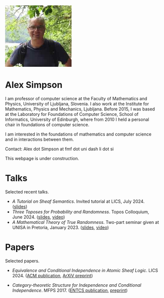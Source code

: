 ![Picture](small-pic.jpeg)

# Alex Simpson

I am professor of computer science at the Faculty of Mathematics and Physics, University of Ljubljana, Slovenia.  I also work at the Institute for Mathematics, Physics and Mechanics, Ljubljana. 
Before 2015, I was based at the Laboratory for Foundations of Computer Science, School of Informatics, University of Edinburgh, where from 2010 I held a personal chair in foundations of computer science.

I am interested in the foundations of mathematics and computer science and in interactions between them.

Contact: Alex dot Simpson at fmf dot uni dash li dot si

This webpage is under construction.

# Talks

Selected recent talks.

- *A Tutorial on Sheaf Semantics*. Invited tutorial at LICS, July  2024. ([slides](Talks/TutorialOnSheafSemantics.pdf))
- *Three Toposes for  Probability and Randomness*. Topos Colloquium, June 2024. ([slides](Talks/ThreeToposes.pdf), [video](https://www.youtube.com/watch?v=Y1RkPhwJ0Mo))
- *A Mathematical Theory of True Randomness*. Two-part seminar given at UNISA in Pretoria, January 2023.  ([slides](Talks/Pretoria23.pdf), [video](https://www.youtube.com/watch?v=NEqHOtl3-I0))

# Papers

Selected papers.

- *Equivalence and Conditional Independence in Atomic Sheaf Logic*. LICS 2024. ([ACM publication](https://dl.acm.org/doi/10.1145/3661814.3662132), [ArXiV preprint](https://arxiv.org/abs/2405.11073))

- *Category-theoretic Structure for Independence and Conditional Independence*. MFPS 2017. ([ENTCS publication](https://doi.org/10.1016/j.entcs.2018.03.028), [preprint](Papers/conditional-independence.pdf))


